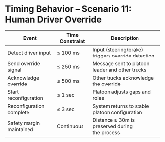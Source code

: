 # Timing Behavior – Scenario 11: Human Driver Override

| Event                        | Time Constraint  | Description                                       |
|------------------------------|------------------|---------------------------------------------------|
| Detect driver input          | ≤ 100 ms         | Input (steering/brake) triggers override detection|
| Send override signal         | ≤ 250 ms         | Message sent to platoon leader and other trucks   |
| Acknowledge override         | ≤ 500 ms         | Other trucks acknowledge the override             |
| Start reconfiguration        | ≤ 1 sec          | Platoon adjusts gaps and roles                    |
| Reconfiguration complete     | ≤ 3 sec          | System returns to stable platoon configuration    |
| Safety margin maintained     | Continuous       | Distance ≥ 30m is preserved during the process    |